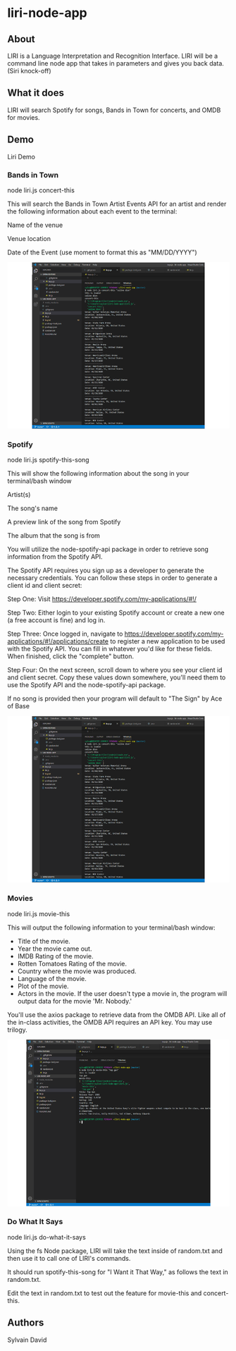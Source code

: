# liri-node-app #

## About ##
LIRI is a Language Interpretation and Recognition Interface. LIRI will be a command line node app that takes in parameters and gives you back data. (Siri knock-off)

## What it does ##
LIRI will search Spotify for songs, Bands in Town for concerts, and OMDB for movies.

## Demo ##
Liri Demo

### Bands in Town ###
node liri.js concert-this <insert Twitter handle>

This will search the Bands in Town Artist Events API for an artist and render the following information about each event to the terminal:

Name of the venue

Venue location

Date of the Event (use moment to format this as "MM/DD/YYYY")

![Concert-this example](img/slide1.png)

### Spotify ####
node liri.js spotify-this-song <insert song title>

This will show the following information about the song in your terminal/bash window

Artist(s)

The song's name

A preview link of the song from Spotify

The album that the song is from


You will utilize the node-spotify-api package in order to retrieve song information from the Spotify API.

The Spotify API requires you sign up as a developer to generate the necessary credentials. You can follow these steps in order to generate a client id and client secret:

Step One: Visit https://developer.spotify.com/my-applications/#!/

Step Two: Either login to your existing Spotify account or create a new one (a free account is fine) and log in.

Step Three: Once logged in, navigate to https://developer.spotify.com/my-applications/#!/applications/create to register a new application to be used with the Spotify API. You can fill in whatever you'd like for these fields. When finished, click the "complete" button.

Step Four: On the next screen, scroll down to where you see your client id and client secret. Copy these values down somewhere, you'll need them to use the Spotify API and the node-spotify-api package.

If no song is provided then your program will default to "The Sign" by Ace of Base

![](img/Slide1.PNG)

### Movies ###
node liri.js movie-this <insert movie title>

This will output the following information to your terminal/bash window:

 * Title of the movie.
 * Year the movie came out.
 * IMDB Rating of the movie.
 * Rotten Tomatoes Rating of the movie.
 * Country where the movie was produced.
 * Language of the movie.
 * Plot of the movie.
 * Actors in the movie.
If the user doesn't type a movie in, the program will output data for the movie 'Mr. Nobody.'


You'll use the axios package to retrieve data from the OMDB API. Like all of the in-class activities, the OMDB API requires an API key. You may use trilogy.

![Movie-this example](img/slide3.png)

### Do What It Says ###
node liri.js do-what-it-says

Using the fs Node package, LIRI will take the text inside of random.txt and then use it to call one of LIRI's commands.

It should run spotify-this-song for "I Want it That Way," as follows the text in random.txt.

Edit the text in random.txt to test out the feature for movie-this and concert-this.

## Authors ##
Sylvain David